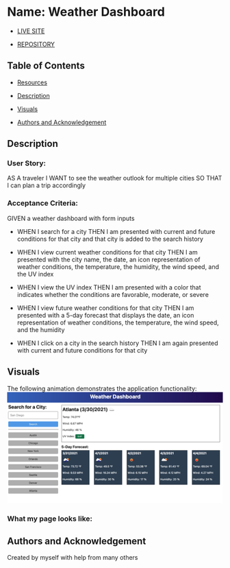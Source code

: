 # Name:  Weather Dashboard

- [LIVE SITE](https://okdavekk.github.io/weather-dashboard/)

- [REPOSITORY](https://github.com/okdavekk/weather-dashboard)


## Table of Contents

- [Resources](#resources)

- [Description](#description)

- [Visuals](#visuals)

- [Authors and Acknowledgement](#authors-and-acknowledgement)

## Description

### User Story:
AS A traveler
I WANT to see the weather outlook for multiple cities
SO THAT I can plan a trip accordingly

### Acceptance Criteria:
GIVEN a weather dashboard with form inputs

- WHEN I search for a city THEN I am presented with current and future conditions for that city and that city is added to the search history

- WHEN I view current weather conditions for that city THEN I am presented with the city name, the date, an icon representation of weather conditions, the temperature, the humidity, the wind speed, and the UV index

- WHEN I view the UV index THEN I am presented with a color that indicates whether the conditions are favorable, moderate, or severe

- WHEN I view future weather conditions for that city THEN I am presented with a 5-day forecast that displays the date, an icon representation of weather conditions, the temperature, the wind speed, and the humidity

- WHEN I click on a city in the search history THEN I am again presented with current and future conditions for that city

## Visuals
The following animation demonstrates the application functionality:
![The weather app includes a search option, a list of cities, and a five-day forecast and current weather conditions for Atlanta.](./Pictures/06-server-side-apis-homework-demo.png)

### What my page looks like:


## Authors and Acknowledgement
Created by myself with help from many others